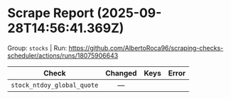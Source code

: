 # Scrape Report (2025-09-28T14:56:41.369Z)

Group: `stocks`  |  Run: https://github.com/AlbertoRoca96/scraping-checks-scheduler/actions/runs/18075906643

| Check | Changed | Keys | Error |
|---|:---:|:--|:--|
| `stock_ntdoy_global_quote` | — |  |  |

